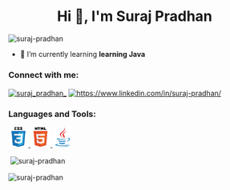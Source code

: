 <h1 align="center">Hi 👋, I'm Suraj Pradhan</h1>
<p align="left"> <img src="https://komarev.com/ghpvc/?username=suraj-pradhan&label=Profile%20views&color=0e75b6&style=flat" alt="suraj-pradhan" /> </p>

- 🌱 I’m currently learning **learning Java**

<h3 align="left">Connect with me:</h3>
<p align="left">
<a href="https://twitter.com/suraj_pradhan_" target="-blank"><img align="center" src="https://raw.githubusercontent.com/rahuldkjain/github-profile-readme-generator/master/src/images/icons/Social/twitter.svg" alt="suraj_pradhan_" height="30" width="40" /></a>
<a href="https://linkedin.com/in/suraj-pradhan/" target="_blank"><img align="center" src="https://raw.githubusercontent.com/rahuldkjain/github-profile-readme-generator/master/src/images/icons/Social/linked-in-alt.svg" alt="https://www.linkedin.com/in/suraj-pradhan/" height="30" width="40" /></a>
</p>

<h3 align="left">Languages and Tools:</h3>
<p align="left"> <a href="https://www.w3schools.com/css/" target="_blank" rel="noreferrer"> <img src="https://raw.githubusercontent.com/devicons/devicon/master/icons/css3/css3-original-wordmark.svg" alt="css3" width="40" height="40"/> </a> <a href="https://www.w3.org/html/" target="_blank" rel="noreferrer"> <img src="https://raw.githubusercontent.com/devicons/devicon/master/icons/html5/html5-original-wordmark.svg" alt="html5" width="40" height="40"/> </a> <a href="https://www.java.com" target="_blank" > <img src="https://raw.githubusercontent.com/devicons/devicon/master/icons/java/java-original.svg" alt="java" width="40" height="40"/> </a> </p>

<p>&nbsp;<img align="center" src="https://github-readme-stats.vercel.app/api?username=suraj-pradhan&show_icons=true&locale=en" alt="suraj-pradhan" /></p>

<p><img align="center" src="https://github-readme-streak-stats.herokuapp.com/?user=suraj-pradhan&" alt="suraj-pradhan" /></p>
